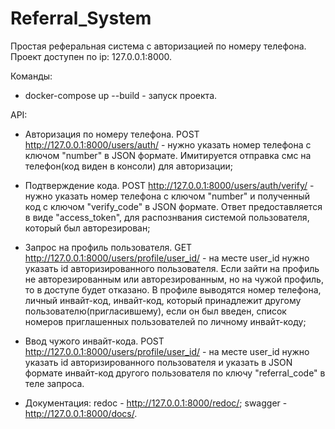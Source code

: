 # Referral_System
Простая реферальная система с авторизацией по номеру телефона. Проект доступен по ip: 127.0.0.1:8000.

Команды:

- docker-compose up --build - запуск проекта.

API:

- Авторизация по номеру телефона.
POST http://127.0.0.1:8000/users/auth/ - нужно указать номер телефона с ключом "number" в JSON формате. 
Имитируется отправка смс на телефон(код виден в консоли) для авторизации;

- Подтверждение кода.
POST http://127.0.0.1:8000/users/auth/verify/ - нужно указать номер телефона с ключом "number" и 
полученный код с ключом "verify_code" в JSON формате. Ответ предоставляется в виде "access_token", для
распознвания системой пользователя, который был авторезирован;

- Запрос на профиль пользователя.
GET http://127.0.0.1:8000/users/profile/user_id/ - на месте user_id нужно указать id авторизированного пользователя.
Если зайти на профиль не авторезированным или авторезированным, но на чужой профиль, то в доступе будет отказано.
В профиле выводятся номер телефона, личный инвайт-код, инвайт-код, который принадлежит другому пользователю(пригласившему),
если он был введен, список номеров приглашенных пользователей по личному инвайт-коду;

- Ввод чужого инвайт-кода.
POST http://127.0.0.1:8000/users/profile/user_id/ - на месте user_id нужно указать id авторизированного пользователя и
указать в JSON формате инвайт-код другого пользователя по ключу "referral_code" в теле запроса.

- Документация: redoc - http://127.0.0.1:8000/redoc/; swagger - http://127.0.0.1:8000/docs/.